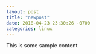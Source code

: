 ```yaml
---
layout: post
title: "newpost"
date: 2018-04-23 23:30:26 -0700
categories: linux
---
```


This is some sample content

